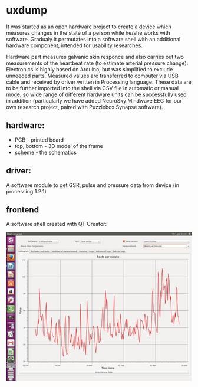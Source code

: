 # uxdump

It was started as an open hardware project to create a device which measures changes in the state of a person while he/she works with software. Gradualy it permutates into a software shell with an additional hardware component,  intended for usability researches.

Hardware part measures galvanic skin responce and also carries out two measurements of the heartbeat rate (to estimate arterial pressure change). Electronics is highly based on Arduino, but was simplified to exclude unneeded parts. Measured values are transferred to computer via USB cable and received by driver written in Processing language. These data are to be further imported into the shell via CSV file in automatic or manual mode, so wide range of different hardware units can be successfully used in addition (particularly we have added NeuroSky Mindwave EEG for our own research project, paired with Puzzlebox Synapse software).



hardware:
------

* PCB - printed board 
* top, bottom - 3D model of the frame
* scheme - the schematics

driver:
------

A software module to get  GSR, pulse and pressure data from device (in processing 1.2.1)

frontend
------

A software shell created with QT Creator:

![screenshot](https://raw.githubusercontent.com/fiowro/uxdump/master/screenshot.jpg)
